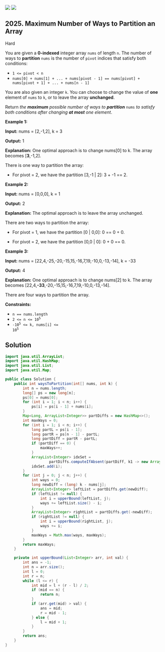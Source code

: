 [![](https://img.shields.io/github/stars/javadev/LeetCode-in-Java?label=Stars&style=flat-square)](https://github.com/javadev/LeetCode-in-Java)
[![](https://img.shields.io/github/forks/javadev/LeetCode-in-Java?label=Fork%20me%20on%20GitHub%20&style=flat-square)](https://github.com/javadev/LeetCode-in-Java/fork)

## 2025\. Maximum Number of Ways to Partition an Array

Hard

You are given a **0-indexed** integer array `nums` of length `n`. The number of ways to **partition** `nums` is the number of `pivot` indices that satisfy both conditions:

*   `1 <= pivot < n`
*   `nums[0] + nums[1] + ... + nums[pivot - 1] == nums[pivot] + nums[pivot + 1] + ... + nums[n - 1]`

You are also given an integer `k`. You can choose to change the value of **one** element of `nums` to `k`, or to leave the array **unchanged**.

Return _the **maximum** possible number of ways to **partition**_ `nums` _to satisfy both conditions after changing **at most** one element_.

**Example 1:**

**Input:** nums = [2,-1,2], k = 3

**Output:** 1

**Explanation:** One optimal approach is to change nums[0] to k. The array becomes [**3**,-1,2]. 

There is one way to partition the array: 

- For pivot = 2, we have the partition [3,-1 \| 2]: 3 + -1 == 2.

**Example 2:**

**Input:** nums = [0,0,0], k = 1

**Output:** 2

**Explanation:** The optimal approach is to leave the array unchanged. 

There are two ways to partition the array: 

- For pivot = 1, we have the partition [0 \| 0,0]: 0 == 0 + 0. 

- For pivot = 2, we have the partition [0,0 \| 0]: 0 + 0 == 0.

**Example 3:**

**Input:** nums = [22,4,-25,-20,-15,15,-16,7,19,-10,0,-13,-14], k = -33

**Output:** 4

**Explanation:** One optimal approach is to change nums[2] to k. The array becomes [22,4,**\-33**,-20,-15,15,-16,7,19,-10,0,-13,-14]. 

There are four ways to partition the array.

**Constraints:**

*   `n == nums.length`
*   <code>2 <= n <= 10<sup>5</sup></code>
*   <code>-10<sup>5</sup> <= k, nums[i] <= 10<sup>5</sup></code>

## Solution

```java
import java.util.ArrayList;
import java.util.HashMap;
import java.util.List;
import java.util.Map;

public class Solution {
    public int waysToPartition(int[] nums, int k) {
        int n = nums.length;
        long[] ps = new long[n];
        ps[0] = nums[0];
        for (int i = 1; i < n; i++) {
            ps[i] = ps[i - 1] + nums[i];
        }
        Map<Long, ArrayList<Integer>> partDiffs = new HashMap<>();
        int maxWays = 0;
        for (int i = 1; i < n; i++) {
            long partL = ps[i - 1];
            long partR = ps[n - 1] - partL;
            long partDiff = partR - partL;
            if (partDiff == 0) {
                maxWays++;
            }
            ArrayList<Integer> idxSet =
                    partDiffs.computeIfAbsent(partDiff, k1 -> new ArrayList<>());
            idxSet.add(i);
        }
        for (int j = 0; j < n; j++) {
            int ways = 0;
            long newDiff = (long) k - nums[j];
            ArrayList<Integer> leftList = partDiffs.get(newDiff);
            if (leftList != null) {
                int i = upperBound(leftList, j);
                ways += leftList.size() - i;
            }
            ArrayList<Integer> rightList = partDiffs.get(-newDiff);
            if (rightList != null) {
                int i = upperBound(rightList, j);
                ways += i;
            }
            maxWays = Math.max(ways, maxWays);
        }
        return maxWays;
    }

    private int upperBound(List<Integer> arr, int val) {
        int ans = -1;
        int n = arr.size();
        int l = 0;
        int r = n;
        while (l <= r) {
            int mid = l + (r - l) / 2;
            if (mid == n) {
                return n;
            }
            if (arr.get(mid) > val) {
                ans = mid;
                r = mid - 1;
            } else {
                l = mid + 1;
            }
        }
        return ans;
    }
}
```